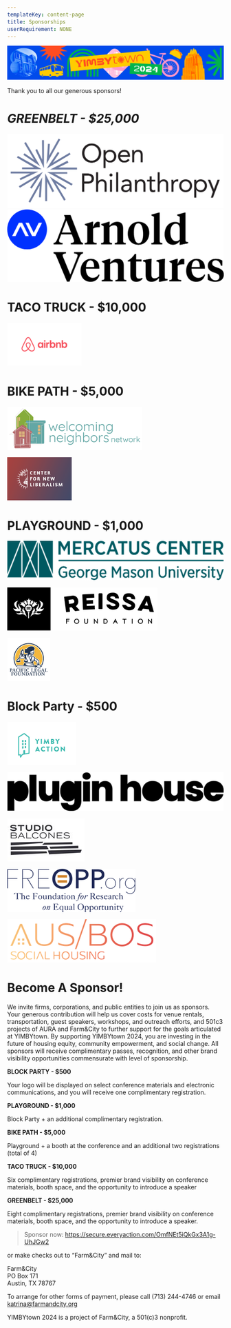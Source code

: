 ```yaml
---
templateKey: content-page
title: Sponsorships
userRequirement: NONE
---
```

![](yimbytownemailheader.png)

Thank you to all our generous sponsors!

# <em>**GREENBELT - $25,000**</em>

![](open-philanthropy_fullcolor.jpg)![Arnold Ventures](av-logo-large.png "https://www.arnoldventures.org/")

# **TACO TRUCK - $10,000**

![airbnb](airbnb_horizontal_cmyk_2019.png "https://www.airbnb.com/")

# **BIKE PATH - $5,000**

![WNN](wnn-logo.png "https://twitter.com/WNNProHousing")

![Center For New Liberalism](center-for-new-lliberalism-colored-background-3x2-.png "https://cnliberalism.org/")

# **PLAYGROUND - $1,000**

![Mercatus Center](mercatus-dkteal-3x.png)

![REISSA Foundation](reissa-logo-transparent.png)

![](pacific-legal-logo.png)

# **Block Party - $500**

![](yimby-action-text-right-green-lg.png)

![](plugin-house-logo_black_transparent.png)

![](studio-balcones-logo-black.jpg)

![](freopp-multi-dark-blue-on-transparent.png)

![](ausbos-logo-02.png)

# **Become A Sponsor!**

We invite firms, corporations, and public entities to join us as sponsors. Your generous contribution will help us cover costs for venue rentals, transportation, guest speakers, workshops, and outreach efforts, and 501c3 projects of AURA and Farm&City to further support for the goals articulated at YIMBYtown. By supporting YIMBYtown 2024, you are investing in the future of housing equity, community empowerment, and social change. All sponsors will receive complimentary passes, recognition, and other brand visibility opportunities commensurate with level of sponsorship.

**BLOCK PARTY - $500**

Your logo will be displayed on select conference materials and electronic communications, and you will receive one complimentary registration. 

**PLAYGROUND - $1,000**

Block Party + an additional complimentary registration. 

**BIKE PATH - $5,000**

Playground + a booth at the conference and an additional two registrations (total of 4) 

**TACO TRUCK - $10,000**

Six complimentary registrations, premier brand visibility on conference materials, booth space, and the opportunity to introduce a speaker 

**GREENBELT - $25,000**

Eight complimentary registrations, premier brand visibility on conference materials, booth space, and the opportunity to introduce a speaker. 

> Sponsor now: <https://secure.everyaction.com/OmfNEt5iQkGx3A1g-UhJGw2> 

or make checks out to “Farm&City” and mail to:

Farm&City\
PO Box 171\
Austin, TX 78767 

To arrange for other forms of payment, please call (713) 244-4746 or email [katrina@farmandcity.org](mailto:katrina@farmandcity.org)

YIMBYtown 2024 is a project of Farm&City, a 501(c)3 nonprofit.